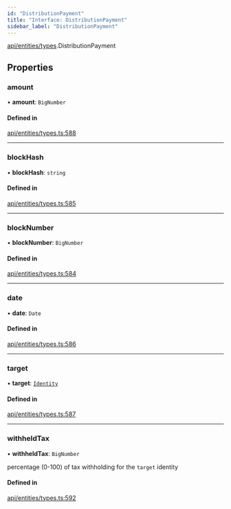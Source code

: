 ```yaml
---
id: "DistributionPayment"
title: "Interface: DistributionPayment"
sidebar_label: "DistributionPayment"
---
```


[api/entities/types](../../../../../modules/API/Entities/Types/Types.md).DistributionPayment

## Properties

### amount

• **amount**: `BigNumber`

#### Defined in

[api/entities/types.ts:588](https://github.com/PolymeshAssociation/polymesh-sdk/blob/fedc4714f/src/api/entities/types.ts#L588)

___

### blockHash

• **blockHash**: `string`

#### Defined in

[api/entities/types.ts:585](https://github.com/PolymeshAssociation/polymesh-sdk/blob/fedc4714f/src/api/entities/types.ts#L585)

___

### blockNumber

• **blockNumber**: `BigNumber`

#### Defined in

[api/entities/types.ts:584](https://github.com/PolymeshAssociation/polymesh-sdk/blob/fedc4714f/src/api/entities/types.ts#L584)

___

### date

• **date**: `Date`

#### Defined in

[api/entities/types.ts:586](https://github.com/PolymeshAssociation/polymesh-sdk/blob/fedc4714f/src/api/entities/types.ts#L586)

___

### target

• **target**: [`Identity`](../../../../../classes/API/Entities/Identity/Identity.md)

#### Defined in

[api/entities/types.ts:587](https://github.com/PolymeshAssociation/polymesh-sdk/blob/fedc4714f/src/api/entities/types.ts#L587)

___

### withheldTax

• **withheldTax**: `BigNumber`

percentage (0-100) of tax withholding for the `target` identity

#### Defined in

[api/entities/types.ts:592](https://github.com/PolymeshAssociation/polymesh-sdk/blob/fedc4714f/src/api/entities/types.ts#L592)

